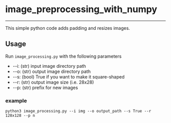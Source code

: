 # image_preprocessing_with_numpy

<hr>

This simple python code adds padding and resizes images.

## Usage

Run `image_processing.py` with the following parameters

* --i: (str) input image directory path
* --o: (str) output image directory path
* --s: (bool) True if you want to make it square-shaped
* --r: (str) output image size (i.e. 28x28)
* --p: (str) prefix for new images

### example
`python3 image_processing.py --i img --o output_path --s True --r 128x128 --p n`
